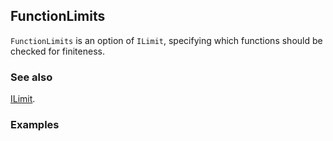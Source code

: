 ## FunctionLimits

`FunctionLimits` is an option of `ILimit`, specifying which functions should be checked for finiteness.

### See also

[ILimit](ILimit).

### Examples